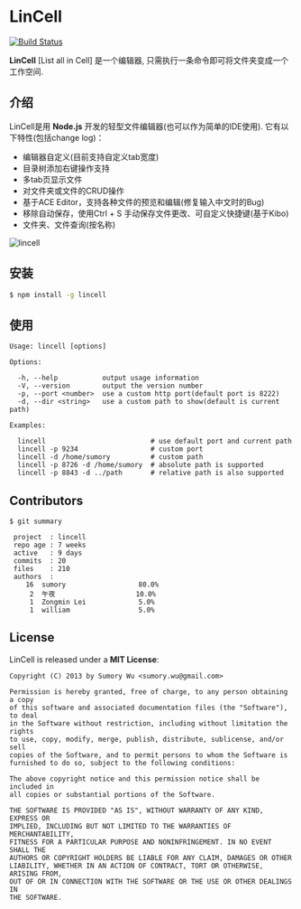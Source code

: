 # LinCell 
[![Build Status](https://travis-ci.org/sumory/lincell.png?branch=master)](https://travis-ci.org/sumory/lincell)

**LinCell** [List all in Cell] 是一个编辑器, 只需执行一条命令即可将文件夹变成一个工作空间.

## 介绍

LinCell是用 **Node.js** 开发的轻型文件编辑器(也可以作为简单的IDE使用). 它有以下特性(包括change log)：

* 编辑器自定义(目前支持自定义tab宽度)
* 目录树添加右键操作支持
* 多tab页显示文件
* 对文件夹或文件的CRUD操作
* 基于ACE Editor，支持各种文件的预览和编辑(修复输入中文时的Bug)
* 移除自动保存，使用Ctrl + S 手动保存文件更改、可自定义快捷键(基于Kibo)
* 文件夹、文件查询(按名称)

![lincell](https://raw.github.com/sumory/lincell/master/examples/lincell.png)


## 安装

```bash
$ npm install -g lincell
```

## 使用

    Usage: lincell [options]

    Options:

      -h, --help           output usage information
      -V, --version        output the version number
      -p, --port <number>  use a custom http port(default port is 8222)
      -d, --dir <string>   use a custom path to show(default is current path)

    Examples:

      lincell                          # use default port and current path
      lincell -p 9234                  # custom port
      lincell -d /home/sumory          # custom path
      lincell -p 8726 -d /home/sumory  # absolute path is supported
      lincell -p 8843 -d ../path       # relative path is also supported


## Contributors

    $ git summary

     project  : lincell
     repo age : 7 weeks
     active   : 9 days
     commits  : 20
     files    : 210
     authors  :
        16  sumory                  80.0%
         2  午夜                    10.0%
         1  Zongmin Lei             5.0%
         1  william                 5.0%


## License

LinCell is released under a **MIT License**:

    Copyright (C) 2013 by Sumory Wu <sumory.wu@gmail.com>

    Permission is hereby granted, free of charge, to any person obtaining a copy
    of this software and associated documentation files (the "Software"), to deal
    in the Software without restriction, including without limitation the rights
    to use, copy, modify, merge, publish, distribute, sublicense, and/or sell
    copies of the Software, and to permit persons to whom the Software is
    furnished to do so, subject to the following conditions:

    The above copyright notice and this permission notice shall be included in
    all copies or substantial portions of the Software.

    THE SOFTWARE IS PROVIDED "AS IS", WITHOUT WARRANTY OF ANY KIND, EXPRESS OR
    IMPLIED, INCLUDING BUT NOT LIMITED TO THE WARRANTIES OF MERCHANTABILITY,
    FITNESS FOR A PARTICULAR PURPOSE AND NONINFRINGEMENT. IN NO EVENT SHALL THE
    AUTHORS OR COPYRIGHT HOLDERS BE LIABLE FOR ANY CLAIM, DAMAGES OR OTHER
    LIABILITY, WHETHER IN AN ACTION OF CONTRACT, TORT OR OTHERWISE, ARISING FROM,
    OUT OF OR IN CONNECTION WITH THE SOFTWARE OR THE USE OR OTHER DEALINGS IN
    THE SOFTWARE.